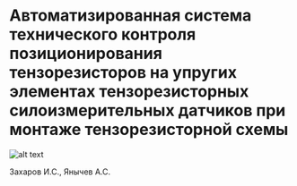 # Автоматизированная система технического контроля позиционирования тензорезисторов на упругих элементах тензорезисторных силоизмерительных датчиков при монтаже тензорезисторной схемы
![alt text](https://sun9-46.userapi.com/c857628/v857628759/20f4fb/UkjV2PILIaU.jpg)

Захаров И.С., Янычев А.С.
